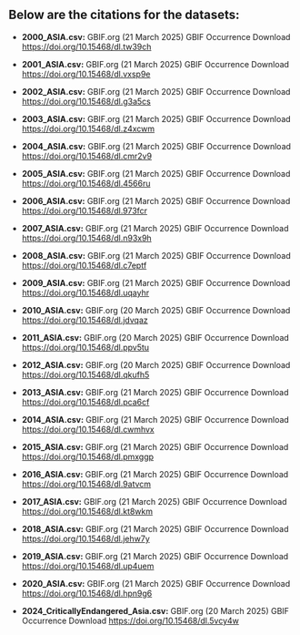 ## Below are the citations for the datasets:
* **2000_ASIA.csv:** GBIF.org (21 March 2025) GBIF Occurrence Download  https://doi.org/10.15468/dl.tw39ch
* **2001_ASIA.csv:** GBIF.org (21 March 2025) GBIF Occurrence Download  https://doi.org/10.15468/dl.vxsp9e
* **2002_ASIA.csv:** GBIF.org (21 March 2025) GBIF Occurrence Download  https://doi.org/10.15468/dl.g3a5cs
* **2003_ASIA.csv:** GBIF.org (21 March 2025) GBIF Occurrence Download  https://doi.org/10.15468/dl.z4xcwm
* **2004_ASIA.csv:** GBIF.org (21 March 2025) GBIF Occurrence Download https://doi.org/10.15468/dl.cmr2v9
* **2005_ASIA.csv:** GBIF.org (21 March 2025) GBIF Occurrence Download  https://doi.org/10.15468/dl.4566ru
* **2006_ASIA.csv:** GBIF.org (21 March 2025) GBIF Occurrence Download  https://doi.org/10.15468/dl.973fcr
* **2007_ASIA.csv:** GBIF.org (21 March 2025) GBIF Occurrence Download  https://doi.org/10.15468/dl.n93x9h
* **2008_ASIA.csv:** GBIF.org (21 March 2025) GBIF Occurrence Download  https://doi.org/10.15468/dl.c7eptf
* **2009_ASIA.csv:** GBIF.org (21 March 2025) GBIF Occurrence Download  https://doi.org/10.15468/dl.uqayhr
* **2010_ASIA.csv:** GBIF.org (20 March 2025) GBIF Occurrence Download  https://doi.org/10.15468/dl.jdvqaz
* **2011_ASIA.csv:** GBIF.org (20 March 2025) GBIF Occurrence Download https://doi.org/10.15468/dl.ppv5tu
* **2012_ASIA.csv:** GBIF.org (20 March 2025) GBIF Occurrence Download  https://doi.org/10.15468/dl.qkufh5
* **2013_ASIA.csv:** GBIF.org (21 March 2025) GBIF Occurrence Download  https://doi.org/10.15468/dl.pca6cf
* **2014_ASIA.csv:** GBIF.org (21 March 2025) GBIF Occurrence Download  https://doi.org/10.15468/dl.cwmhvx
* **2015_ASIA.csv:** GBIF.org (21 March 2025) GBIF Occurrence Download  https://doi.org/10.15468/dl.pmxggp
* **2016_ASIA.csv:** GBIF.org (21 March 2025) GBIF Occurrence Download  https://doi.org/10.15468/dl.9atvcm
* **2017_ASIA.csv:** GBIF.org (21 March 2025) GBIF Occurrence Download  https://doi.org/10.15468/dl.kt8wkm
* **2018_ASIA.csv:** GBIF.org (21 March 2025) GBIF Occurrence Download  https://doi.org/10.15468/dl.jehw7y
* **2019_ASIA.csv:** GBIF.org (21 March 2025) GBIF Occurrence Download  https://doi.org/10.15468/dl.up4uem
* **2020_ASIA.csv:** GBIF.org (21 March 2025) GBIF Occurrence Download  https://doi.org/10.15468/dl.hpn9g6
  
* **2024_CriticallyEndangered_Asia.csv:** GBIF.org (20 March 2025) GBIF Occurrence Download https://doi.org/10.15468/dl.5vcy4w
